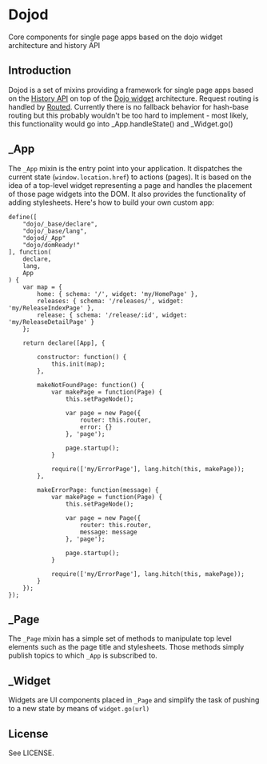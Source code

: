 # Dojod

Core components for single page apps based on the dojo widget architecture and history API

## Introduction

Dojod is a set of mixins providing a framework for single page apps based on the [History API](https://developer.mozilla.org/en/DOM/Manipulating_the_browser_history/) on top of the [Dojo widget](http://dojotoolkit.org/documentation/tutorials/1.7/templated/) architecture. Request routing is handled by [Routed](https://github.com/sirprize/routed). Currently there is no fallback behavior for hash-base routing but this probably wouldn't be too hard to implement - most likely, this functionality would go into _App.handleState() and _Widget.go()

## _App

The `_App` mixin is the entry point into your application. It dispatches the current state (`window.location.href`) to actions (pages). It is based on the idea of a top-level widget representing a page and handles the placement of those page widgets into the DOM. It also provides the functionality of adding stylesheets. Here's how to build your own custom app:

    define([
        "dojo/_base/declare",
        "dojo/_base/lang",
        "dojod/_App"
        "dojo/domReady!"
    ], function(
        declare,
        lang,
        App
    ) {
        var map = {
            home: { schema: '/', widget: 'my/HomePage' },
            releases: { schema: '/releases/', widget: 'my/ReleaseIndexPage' },
            release: { schema: '/release/:id', widget: 'my/ReleaseDetailPage' }
        };
        
        return declare([App], {

            constructor: function() {
                this.init(map);
            },

            makeNotFoundPage: function() {
                var makePage = function(Page) {
                    this.setPageNode();

                    var page = new Page({
                        router: this.router,
                        error: {}
                    }, 'page');
                    
                    page.startup();
                }

                require(['my/ErrorPage'], lang.hitch(this, makePage));
            },

            makeErrorPage: function(message) {
                var makePage = function(Page) {
                    this.setPageNode();

                    var page = new Page({
                        router: this.router,
                        message: message
                    }, 'page');
                    
                    page.startup();
                }

                require(['my/ErrorPage'], lang.hitch(this, makePage));
            }
        });
    });

## _Page

The `_Page` mixin has a simple set of methods to manipulate top level elements such as the page title and stylesheets. Those methods simply publish topics to which `_App` is subscribed to.

## _Widget

Widgets are UI components placed in `_Page` and simplify the task of pushing to a new state by means of `widget.go(url)`

## License

See LICENSE.